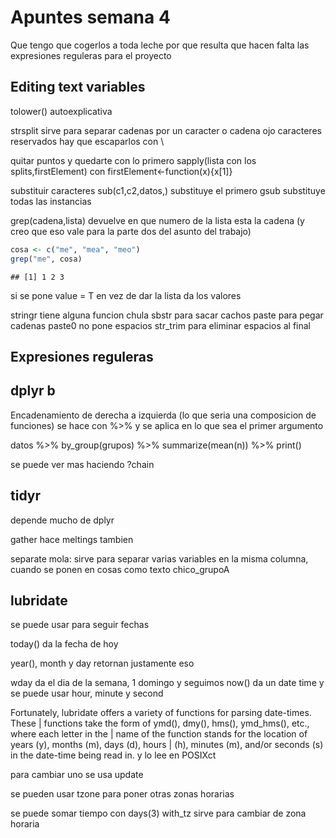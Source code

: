 Apuntes semana 4
========================================================

Que tengo que cogerlos a toda leche por que resulta que hacen falta las expresiones reguleras para el proyecto

Editing text variables
-----------------------

tolower() autoexplicativa

strsplit  sirve para separar cadenas por un caracter o cadena  ojo caracteres reservados hay que escaparlos con \\

quitar puntos y quedarte con lo primero sapply(lista con los splits,firstElement) con firstElement<-function(x){x[1]} 

substituir caracteres 
sub(c1,c2,datos,) substituye el primero 
gsub  substituye todas las instancias 

grep(cadena,lista) devuelve en que numero de la lista esta la cadena (y creo que eso vale para la parte dos del asunto del trabajo)


```r
cosa <- c("me", "mea", "meo")
grep("me", cosa)
```

```
## [1] 1 2 3
```


si se pone value = T  en vez de dar la lista da los valores 

stringr tiene alguna funcion chula
sbstr para sacar cachos 
paste para pegar cadenas
paste0 no pone espacios 
str_trim para eliminar espacios al final


Expresiones reguleras
-----------------------



dplyr b
------- 

Encadenamiento de derecha a izquierda (lo que seria una composicion de funciones)   se hace con %>% y se aplica en lo que sea el primer argumento 

datos %>%
by_group(grupos) %>%
summarize(mean(n)) %>%
print()

se puede ver mas haciendo ?chain

tidyr
-----

depende mucho de dplyr 

gather hace meltings tambien 

separate mola: sirve para separar varias variables en la misma columna, cuando se ponen en cosas como texto chico_grupoA 


lubridate
----- 
se puede usar para seguir fechas 


today() da la fecha de hoy 

year(), month y day retornan justamente eso 

wday da el dia de la semana, 1 domingo y seguimos 
now() da un date time y se puede usar hour, minute y second


 Fortunately, lubridate offers a variety of functions for parsing date-times. These
| functions take the form of ymd(), dmy(), hms(), ymd_hms(), etc., where each letter in the
| name of the function stands for the location of years (y), months (m), days (d), hours
| (h), minutes (m), and/or seconds (s) in the date-time being read in.  y lo lee en POSIXct

para cambiar uno se usa update 

se pueden usar tzone para poner otras zonas horarias 

se puede somar tiempo con days(3) 
with_tz sirve para cambiar de zona horaria


